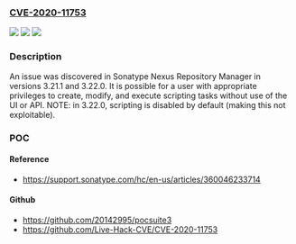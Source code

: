 ### [CVE-2020-11753](https://cve.mitre.org/cgi-bin/cvename.cgi?name=CVE-2020-11753)
![](https://img.shields.io/static/v1?label=Product&message=n%2Fa&color=blue)
![](https://img.shields.io/static/v1?label=Version&message=n%2Fa&color=blue)
![](https://img.shields.io/static/v1?label=Vulnerability&message=n%2Fa&color=brighgreen)

### Description

An issue was discovered in Sonatype Nexus Repository Manager in versions 3.21.1 and 3.22.0. It is possible for a user with appropriate privileges to create, modify, and execute scripting tasks without use of the UI or API. NOTE: in 3.22.0, scripting is disabled by default (making this not exploitable).

### POC

#### Reference
- https://support.sonatype.com/hc/en-us/articles/360046233714

#### Github
- https://github.com/20142995/pocsuite3
- https://github.com/Live-Hack-CVE/CVE-2020-11753


